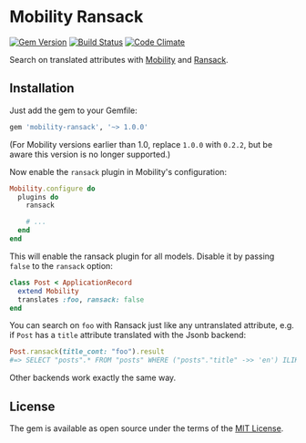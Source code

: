 Mobility Ransack
================

[![Gem Version](https://badge.fury.io/rb/mobility-ransack.svg)][gem]
[![Build Status](https://github.com/shioyama/mobility-ransack/workflows/CI/badge.svg)][actions]
[![Code Climate](https://api.codeclimate.com/v1/badges/2494f02bcd6b65a545fa/maintainability.svg)][codeclimate]

[gem]: https://rubygems.org/gems/mobility-ransack
[actions]: https://github.com/shioyama/mobility-ransack/actions
[codeclimate]: https://codeclimate.com/github/shioyama/mobility-ransack

Search on translated attributes with
[Mobility](https://github.com/shioyama/mobility) and
[Ransack](https://github.com/activerecord-hackery/ransack).

## Installation

Just add the gem to your Gemfile:

```ruby
gem 'mobility-ransack', '~> 1.0.0'
```

(For Mobility versions earlier than 1.0, replace `1.0.0` with `0.2.2`, but be
aware this version is no longer supported.)

Now enable the `ransack` plugin in Mobility's configuration:

```ruby
Mobility.configure do
  plugins do
    ransack

    # ...
  end
end
```

This will enable the ransack plugin for all models. Disable it by passing
`false` to the `ransack` option:

```ruby
class Post < ApplicationRecord
  extend Mobility
  translates :foo, ransack: false
end
```

You can search on `foo` with Ransack just like any untranslated attribute, e.g.
if `Post` has a `title` attribute translated with the Jsonb backend:

```ruby
Post.ransack(title_cont: "foo").result
#=> SELECT "posts".* FROM "posts" WHERE ("posts"."title" ->> 'en') ILIKE '%foo%'
```

Other backends work exactly the same way.

## License

The gem is available as open source under the terms of the [MIT License](https://opensource.org/licenses/MIT).
